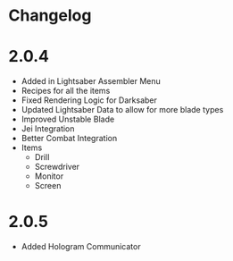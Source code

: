 Changelog
==============

# 2.0.4

* Added in Lightsaber Assembler Menu
* Recipes for all the items
* Fixed Rendering Logic for Darksaber
* Updated Lightsaber Data to allow for more blade types
* Improved Unstable Blade
* Jei Integration
* Better Combat Integration
* Items
  * Drill
  * Screwdriver
  * Monitor
  * Screen

# 2.0.5

* Added Hologram Communicator
